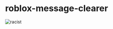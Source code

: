# roblox-message-clearer
![racist](https://github.com/0ergine/roblox-message-clearer/blob/main/mensch.PNG?raw=true)
